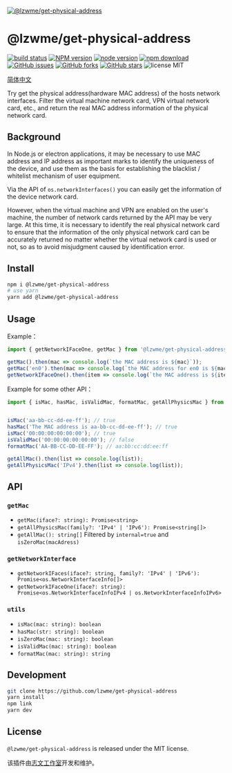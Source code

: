 [![@lzwme/get-physical-address](https://nodei.co/npm/@lzwme/get-physical-address.png)][npm-url]

# @lzwme/get-physical-address

[![build status](https://github.com/lzwme/get-physical-address/actions/workflows/node-ci.yml/badge.svg?branch=main)](https://github.com/lzwme/get-physical-address/actions/workflows/node-ci.yml)
[![NPM version][npm-badge]][npm-url]
[![node version][node-badge]][node-url]
[![npm download][download-badge]][download-url]
[![GitHub issues][issues-badge]][issues-url]
[![GitHub forks][forks-badge]][forks-url]
[![GitHub stars][stars-badge]][stars-url]
![license MIT](https://img.shields.io/github/license/lzwme/asmd-calc)

[简体中文](./.github/README_zh-CN.md)

Try get the physical address(hardware MAC address) of the hosts network interfaces. Filter the virtual machine network card, VPN virtual network card, etc., and return the real MAC address information of the physical network card.

## Background

In Node.js or electron applications, it may be necessary to use MAC address and IP address as important marks to identify the uniqueness of the device, and use them as the basis for establishing the blacklist / whitelist mechanism of user equipment.

Via the API of `os.networkInterfaces()` you can easily get the information of the device network card.

However, when the virtual machine and VPN are enabled on the user's machine, the number of network cards returned by the API may be very large. At this time, it is necessary to identify the real physical network card to ensure that the information of the only physical network card can be accurately returned no matter whether the virtual network card is used or not, so as to avoid misjudgment caused by identification error.

## Install

```bash
npm i @lzwme/get-physical-address
# use yarn
yarn add @lzwme/get-physical-address
```

## Usage

Example：

```ts
import { getNetworkIFaceOne, getMac } from '@lzwme/get-physical-address';

getMac().then(mac => console.log(`the MAC address is ${mac}`));
getMac('en0').then(mac => console.log(`the MAC address for en0 is ${mac}`));
getNetworkIFaceOne().then(item => console.log(`the MAC address is ${item.mac}, the IP address is ${item.address}`));
```

Example for some other API：

```ts
import { isMac, hasMac, isValidMac, formatMac, getAllPhysicsMac } from '@lzwme/get-physical-address';


isMac('aa-bb-cc-dd-ee-ff'); // true
hasMac('The MAC address is aa-bb-cc-dd-ee-ff'); // true
isMac('00:00:00:00:00:00'); // true
isValidMac('00:00:00:00:00:00'); // false
formatMac('AA-BB-CC-DD-EE-FF'); // aa:bb:cc:dd:ee:ff

getAllMac().then(list => console.log(list));
getAllPhysicsMac('IPv4').then(list => console.log(list));
```

## API

### `getMac`

- `getMac(iface?: string): Promise<string>`
- `getAllPhysicsMac(family?: 'IPv4' | 'IPv6'): Promise<string[]>`
- `getAllMac(): string[]` Filtered by `internal=true` and `isZeroMac(macAdress)`

### `getNetworkInterface`

- `getNetworkIFaces(iface?: string, family?: 'IPv4' | 'IPv6'): Promise<os.NetworkInterfaceInfo[]>`
- `getNetworkIFaceOne(iface?: string): Promise<os.NetworkInterfaceInfoIPv4 | os.NetworkInterfaceInfoIPv6>`

### `utils`

- `isMac(mac: string): boolean`
- `hasMac(str: string): boolean`
- `isZeroMac(mac: string): boolean`
- `isValidMac(mac: string): boolean`
- `formatMac(mac: string): string`

## Development

```bash
git clone https://github.com/lzwme/get-physical-address
yarn install
npm link
yarn dev
```

## License

`@lzwme/get-physical-address` is released under the MIT license.

该插件由[志文工作室](https://lzw.me)开发和维护。


[stars-badge]: https://img.shields.io/github/stars/lzwme/get-physical-address.svg
[stars-url]: https://github.com/lzwme/get-physical-address/stargazers
[forks-badge]: https://img.shields.io/github/forks/lzwme/get-physical-address.svg
[forks-url]: https://github.com/lzwme/get-physical-address/network
[issues-badge]: https://img.shields.io/github/issues/lzwme/get-physical-address.svg
[issues-url]: https://github.com/lzwme/get-physical-address/issues
[npm-badge]: https://img.shields.io/npm/v/@lzwme/get-physical-address.svg?style=flat-square
[npm-url]: https://npmjs.org/package/@lzwme/get-physical-address
[node-badge]: https://img.shields.io/badge/node.js-%3E=_12.0.0-green.svg?style=flat-square
[node-url]: https://nodejs.org/download/
[download-badge]: https://img.shields.io/npm/dm/@lzwme/get-physical-address.svg?style=flat-square
[download-url]: https://npmjs.org/package/@lzwme/get-physical-address
[bundlephobia-url]: https://bundlephobia.com/result?p=@lzwme/get-physical-address@latest
[bundlephobia-badge]: https://badgen.net/bundlephobia/minzip/@lzwme/get-physical-address@latest
